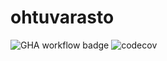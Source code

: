 # ohtuvarasto

![GHA workflow badge](https://github.com/immone/ohtuvarasto/workflows/CI/badge.svg)
![codecov](https://codecov.io/gh/immone/ohtuvarasto/branch/main/graph/badge.svg?token=MIYY5DCW6Y)
